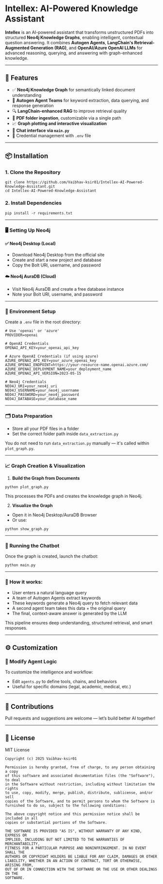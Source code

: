 # Intellex: AI-Powered Knowledge Assistant

**Intellex** is an AI-powered assistant that transforms unstructured PDFs into structured **Neo4j Knowledge Graphs**, enabling intelligent, contextual question answering. It combines **Autogen Agents**, **LangChain's Retrieval-Augmented Generation (RAG)**, and **OpenAI/Azure OpenAI LLMs** for advanced reasoning, querying, and answering with graph-enhanced knowledge.

---

## 🚀 Features

- ✅ **Neo4j Knowledge Graph** for semantically linked document understanding  
- 🤖 **Autogen Agent Teams** for keyword extraction, data querying, and response generation  
- 🔍 **LangChain-enhanced RAG** to improve retrieval quality  
- 📂 **PDF folder ingestion**, customizable via a single path  
- 📈 **Graph plotting and interactive visualization**  
- 💬 **Chat interface via `main.py`**  
- 🔐 Credential management with `.env` file  

---

## 📦 Installation

### 1. Clone the Repository

```
git clone https://github.com/Vaibhav-ksir01/Intellex-AI-Powered-Knowledge-Assistant.git
cd Intellex-AI-Powered-Knowledge-Assistant
```

### 2. Install Dependencies

```
pip install -r requirements.txt
```

---

### 🖥️ Setting Up Neo4j

#### ✅ Neo4j Desktop (Local)

- Download Neo4j Desktop from the official site
- Create and start a new project and database
- Copy the Bolt URI, username, and password

#### ☁️ Neo4j AuraDB (Cloud)

- Visit Neo4j AuraDB and create a free database instance
- Note your Bolt URI, username, and password

---

### 🔐 Environment Setup

Create a `.env` file in the root directory:

```
# Use 'openai' or 'azure'
PROVIDER=openai

# OpenAI Credentials
OPENAI_API_KEY=your_openai_api_key

# Azure OpenAI Credentials (if using azure)
AZURE_OPENAI_API_KEY=your_azure_openai_key
AZURE_OPENAI_ENDPOINT=https://your-resource-name.openai.azure.com/
AZURE_OPENAI_DEPLOYMENT_NAME=your_deployment_name
AZURE_OPENAI_API_VERSION=2023-05-15

# Neo4j Credentials
NEO4J_URI=your_neo4j_uri
NEO4J_USERNAME=your_neo4j_username
NEO4J_PASSWORD=your_neo4j_password
NEO4J_DATABASE=your_database_name
```

---

### 🗂️ Data Preparation

- Store all your PDF files in a folder
- Set the correct folder path inside `data_extraction.py`

You do not need to run `data_extraction.py` manually — it's called within `plot_graph.py`.

---

### 📈 Graph Creation & Visualization

1. **Build the Graph from Documents**

```
python plot_graph.py
```

This processes the PDFs and creates the knowledge graph in Neo4j.

2. **Visualize the Graph**

- Open it in Neo4j Desktop/AuraDB Browser
- Or use:

```
python show_graph.py
```

---

### 💬 Running the Chatbot

Once the graph is created, launch the chatbot:

```
python main.py
```

---

### 🧠 How it works:

- User enters a natural language query
- A team of Autogen Agents extract keywords
- These keywords generate a Neo4j query to fetch relevant data
- A second agent team takes this data + the original query
- The final, context-aware answer is generated by the LLM

This pipeline ensures deep understanding, structured retrieval, and smart responses.

---

## ⚙️ Customization

### 🔧 Modify Agent Logic

To customize the intelligence and workflow:

- Edit `agents.py` to define tools, chains, and behaviors
- Useful for specific domains (legal, academic, medical, etc.)

---

## 🤝 Contributions

Pull requests and suggestions are welcome — let’s build better AI together!

---

## 📄 License

MIT License
```
Copyright (c) 2025 Vaibhav-ksir01

Permission is hereby granted, free of charge, to any person obtaining a copy
of this software and associated documentation files (the "Software"), to deal
in the Software without restriction, including without limitation the rights
to use, copy, modify, merge, publish, distribute, sublicense, and/or sell
copies of the Software, and to permit persons to whom the Software is
furnished to do so, subject to the following conditions:

The above copyright notice and this permission notice shall be included in all
copies or substantial portions of the Software.

THE SOFTWARE IS PROVIDED "AS IS", WITHOUT WARRANTY OF ANY KIND, EXPRESS OR
IMPLIED, INCLUDING BUT NOT LIMITED TO THE WARRANTIES OF MERCHANTABILITY,
FITNESS FOR A PARTICULAR PURPOSE AND NONINFRINGEMENT. IN NO EVENT SHALL THE
AUTHORS OR COPYRIGHT HOLDERS BE LIABLE FOR ANY CLAIM, DAMAGES OR OTHER
LIABILITY, WHETHER IN AN ACTION OF CONTRACT, TORT OR OTHERWISE, ARISING FROM,
OUT OF OR IN CONNECTION WITH THE SOFTWARE OR THE USE OR OTHER DEALINGS IN THE
SOFTWARE.
```
